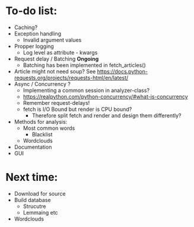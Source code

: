 # To-do list:

* Caching?
* Exception handling
  * Invalid argument values
* Propper logging
  * Log level as attribute - kwargs
* Request delay / Batching **Ongoing**
  * Batching has been implemented in fetch_articles()
* Article might not need soup? See https://docs.python-requests.org/projects/requests-html/en/latest/
* Async / Concurrency ?
  * Implementing a common session in analyzer-class?
  * https://realpython.com/python-concurrency/#what-is-concurrency
  * Remember request-delays!
  * fetch is I/O Bound but render is CPU bound?
    * Therefore split fetch and render and design them differently?
* Methods for analysis:
  * Most common words
    * Blacklist
  * Wordclouds
* Documentation
* GUI

# Next time:
* Download for source
* Build database
  * Strucutre
  * Lemmaing etc
* Wordclouds

